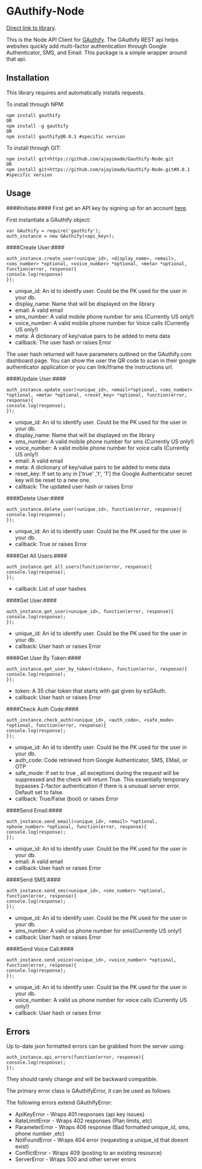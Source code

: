 GAuthify-Node
===============
[Direct link to library](https://github.com/ajayimade/Gauthify-Node).

This is the Node API Client for [GAuthify](https://www.gauthify.com). The GAuthify REST api helps websites quickly add multi-factor authentication through Google Authenticator, SMS, and Email. This package is a simple wrapper around that api.


Installation
--------------
This library requires and automatically installs requests.

To install through NPM:

    npm install gauthify
    OR
    npm install -g gauthify
    OR
    npm install gauthify@0.0.1 #specific version

To install through GIT:

    npm install git+https://github.com/ajayimade/Gauthify-Node.git
    OR
    npm install git+https://github.com/ajayimade/Gauthify-Node.git#0.0.1 #specific version
    
Usage
--------------
####Initiate:####
First get an API key by signing up for an account [here](http://www.gauthify.com).

First instantiate a GAuthify object:

    var GAuthify = require('gauthify');
    auth_instance = new GAuthify(<api_key>);


####Create User:####

    auth_instance.create_user(<unique_id>, <display_name>, <email>, <sms_number> *optional, <voice_number> *optional, <meta> *optional, function(error, response){
    console.log(response)
    });

* unique_id: An id to identify user. Could be the PK used for the user in your db.
* display_name: Name that will be displayed on the library
* email: A valid email
* sms_number: A valid mobile phone number for sms (Currently US only!)
* voice_number: A valid mobile phone number for Voice calls (Currently US only!)
* meta: A dictionary of key/value pairs to be added to meta data
* callback: The user hash or raises Error

The user hash returned will have parameters outlined on the GAuthify.com dashboard page. You can show the user the QR code to scan in their google authenticator application or you can link/iframe the instructions url.

####Update User:####

    auth_instance.update_user(<unique_id>, <email>*optional, <sms_number> *optional, <meta> *optional, <reset_key> *optional, function(error, response){
    console.log(response);
    });

* unique_id: An id to identify user. Could be the PK used for the user in your db.
* display_name: Name that will be displayed on the library
* sms_number: A valid mobile phone number for sms (Currently US only!)
* voice_number: A valid mobile phone number for voice calls (Currently US only!)
* email: A valid email
* meta: A dictionary of key/value pairs to be added to meta data
* reset_key: If set to any in ['true' ,'t', '1'] the Google Authenticator secret key will be reset to a new one.
* callback: The updated user hash or raises Error


####Delete User:####

    auth_instance.delete_user(<unique_id>, function(error, response){
    console.log(response);
    });

* unique_id: An id to identify user. Could be the PK used for the user in your db.
* callback: True or raises Error

####Get All Users:####

    auth_instance.get_all_users(function(error, response){
    console.log(response);
    });
* callback: List of user hashes

####Get User:####

    auth_instance.get_user(<unique_id>, function(error, response){
    console.log(response);
    });

* unique_id: An id to identify user. Could be the PK used for the user in your db.
* callback: User hash or raises Error

####Get User By Token:####

    auth_instance.get_user_by_token(<token>, function(error, response){
    console.log(response);
    });

* token: A 35 char token that starts with gat given by ezGAuth.
* callback: User hash or raises Error

####Check Auth Code:####

    auth_instance.check_auth(<unique_id>, <auth_code>, <safe_mode> *optional, function(error, response){
    console.log(response);
    });

* unique_id: An id to identify user. Could be the PK used for the user in your db.
* auth_code: Code retrieved from Google Authenticator, SMS, EMail, or OTP
* safe_mode: If set to true , all exceptions during the request will be suppressed and the check will return True. This essentially temporary bypasses 2-factor authentication if there is a unusual server error. Default set to false.
* callback: True/False (bool) or raises Error

####Send Email:####

    auth_instance.send_email(<unique_id>, <email> *optional, <phone_number> *optional, function(error, response){
    console.log(response);
    });

* unique_id: An id to identify user. Could be the PK used for the user in your db.
* email: A valid email
* callback: User hash or raises Error

####Send SMS:####

    auth_instance.send_sms(<unique_id>, <sms_number> *optional, function(error, response){
    console.log(response);
    });

* unique_id: An id to identify user. Could be the PK used for the user in your db.
* sms_number: A valid us phone number for sms(Currently US only!)
* callback: User hash or raises Error

####Send Voice Call:####

    auth_instance.send_voice(<unique_id>, <voice_number> *optional, function(error, response){
    console.log(response);
    });

* unique_id: An id to identify user. Could be the PK used for the user in your db.
* voice_number: A valid us phone number for voice calls (Currently US only!)
* callback: User hash or raises Error



Errors
--------------
Up to-date json formatted errors can be grabbed from the server using:

    auth_instance.api_errors(function(error, response){
    console.log(response);
    });

They should rarely change and will be backward compatible.

The primary error class is GAuthifyError, it can be used as follows:

The following errors extend GAuthifyError:

* ApiKeyError - Wraps 401 responses (api key issues)
* RateLimitError - Wraps 402 responses (Plan limits, etc)
* ParameterError - Wraps 406 response (Bad formatted unique_id, sms, phone number ,etc)
* NotFoundError - Wraps 404 error (requesting a unique_id that doesnt exist)
* ConflictError - Wraps 409 (posting to an existing resource)
* ServerError - Wraps 500 and other server errors
